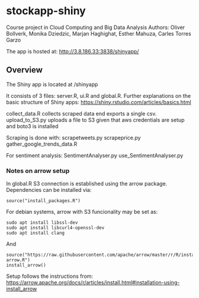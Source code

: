 # stockapp-shiny

Course project in Cloud Computing and Big Data Analysis
Authors: Oliver Bollverk, Monika Dziedzic, Marjan Haghighat, Esther Mahuza, Carles Torres Garzo

The app is hosted at: http://3.8.186.33:3838/shinyapp/

## Overview

The Shiny app is located at /shinyapp

It consists of 3 files: server.R, ui.R and global.R. Further explanations on the basic structure of Shiny apps: https://shiny.rstudio.com/articles/basics.html

collect_data.R collects scraped data end exports a single csv.
upload_to_S3.py uploads a file to S3 given that aws credentials are setup and boto3 is installed

Scraping is done with:
scrapetweets.py
scrapeprice.py
gather_google_trends_data.R

For sentiment analysis:
SentimentAnalyser.py
use_SentimentAnalyser.py

### Notes on arrow setup

In global.R S3 connection is established using the arrow package. Dependencies can be installed via:
```{R}
source("install_packages.R")
```

For debian systems, arrow with S3 funcionality may be set as:
```{bash}
sudo apt install libssl-dev
sudo apt install libcurl4-openssl-dev 
sudo apt install clang
```

And
```{R}
source("https://raw.githubusercontent.com/apache/arrow/master/r/R/install-arrow.R")
install_arrow()
```

Setup follows the instructions from: https://arrow.apache.org/docs/r/articles/install.html#installation-using-install_arrow

